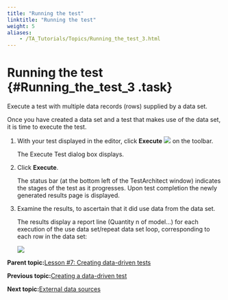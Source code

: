 ```yaml
--- 
title: "Running the test"
linktitle: "Running the test"
weight: 5
aliases: 
    - /TA_Tutorials/Topics/Running_the_test_3.html
---
```

# Running the test {#Running_the_test_3 .task}

Execute a test with multiple data records \(rows\) supplied by a data set.

Once you have created a data set and a test that makes use of the data set, it is time to execute the test.

1.  With your test displayed in the editor, click **Execute** ![](../Images/btn.TAC_toolbar.Execute.png) on the toolbar.

    The Execute Test dialog box displays.

2.  Click **Execute**.

    The status bar \(at the bottom left of the TestArchitect window\) indicates the stages of the test as it progresses. Upon test completion the newly generated results page is displayed.

3.  Examine the results, to ascertain that it did use data from the data set.

    The results display a report line \(Quantity n of model...\) for each execution of the use data set/repeat data set loop, corresponding to each row in the data set:

    ![](../Images/tut.Data_Sets.Test01_Results.png)


**Parent topic:**[Lesson \#7: Creating data-driven tests](../../TA_Tutorials/Topics/Tutorial_Creating_data-driven_tests.html)

**Previous topic:**[Creating a data-driven test](../../TA_Tutorials/Topics/Creating_a_data-driven_test.html)

**Next topic:**[External data sources](../../TA_Tutorials/Topics/External_data_sources.html)

